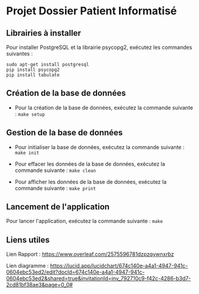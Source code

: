 # Projet Dossier Patient Informatisé

## Librairies à installer

Pour installer PostgreSQL et la librairie psycopg2, exécutez les commandes suivantes :

```
sudo apt-get install postgresql
pip install psycopg2  
pip install tabulate
```

## Création de la base de données

- Pour la création de la base de données, exécutez la commande suivante : ```make setup```


## Gestion de la base de données

- Pour initialiser la base de données, exécutez la commande suivante : ```make init```

- Pour effacer les données de la base de données, exécutez la commande suivante : ```make clean```

- Pour afficher les données de la base de données, exécutez la commande suivante : ```make print```

## Lancement de l'application

Pour lancer l'application, exécutez la commande suivante : ```make```

## Liens utiles

Lien Rapport : https://www.overleaf.com/2575596781dzpzqywnxrbz

Lien diagramme : https://lucid.app/lucidchart/674c140e-a4a1-4947-941c-0604ebc53ed2/edit?docId=674c140e-a4a1-4947-941c-0604ebc53ed2&shared=true&invitationId=inv_792710c9-f42c-4286-b3d7-2cd81bf38ae3&page=0_0#
